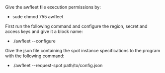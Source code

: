 Give the awfleet file execution permissions by:
  - sude chmod 755 awfleet

First run the following command and configure the region, secret and access keys and give it a block name:
  - ./awfleet --configure

Give the json file containing the spot instance specifications to the program with the following command:
  - ./awfleet --request-spot path/to/config.json